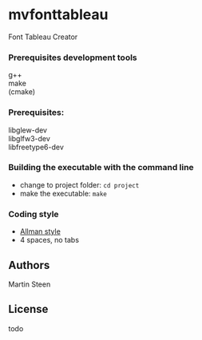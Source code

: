 # mvfonttableau

Font Tableau Creator

### Prerequisites development tools

g++  
make  
(cmake)  

### Prerequisites:

libglew-dev  
libglfw3-dev  
libfreetype6-dev  


### Building the executable with the command line

- change to project folder: ``cd project``
- make the executable: ``make``


### Coding style

* [Allman style](https://en.wikipedia.org/wiki/Indentation_style#Allman_style)
* 4 spaces, no tabs

## Authors

Martin Steen

## License

todo

